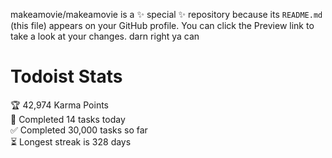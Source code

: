 makeamovie/makeamovie is a ✨ special ✨ repository because its `README.md` (this file) appears on your GitHub profile.
You can click the Preview link to take a look at your changes. darn right ya can

# Todoist Stats

<!-- TODO-IST:START -->
🏆  42,974 Karma Points           
🌸  Completed 14 tasks today           
✅  Completed 30,000 tasks so far           
⏳  Longest streak is 328 days
<!-- TODO-IST:END -->